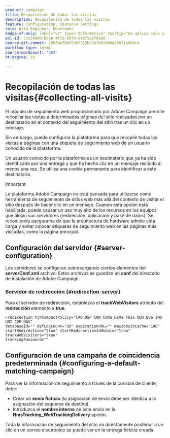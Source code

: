 ```yaml
---
product: campaign
title: Recopilación de todas las visitas
description: Recopilación de todas las visitas
feature: Configuration, Instance Settings
role: Data Engineer, Developer
badge-v7-only: label="v7" type="Informative" tooltip="Se aplica solo a Campaign Classic v7"
exl-id: cc554d0d-bbab-4f72-b870-5fef5a2fda9d
source-git-commit: 28638e76bf286f253bc7efd02db848b571ad88c4
workflow-type: tm+mt
source-wordcount: '304'
ht-degree: 5%

---
```


# Recopilación de todas las visitas{#collecting-all-visits}

El módulo de seguimiento web proporcionado por Adobe Campaign permite recopilar las visitas a determinadas páginas del sitio realizadas por un destinatario en el contexto del seguimiento del sitio tras un clic en un mensaje.

Sin embargo, puede configurar la plataforma para que recopile todas las visitas a páginas con una etiqueta de seguimiento web de un usuario conocido de la plataforma.

Un usuario conocido por la plataforma es un destinatario que ya ha sido identificado por una entrega y que ha hecho clic en un mensaje recibido al menos una vez. Se utiliza una cookie permanente para identificar a este destinatario.

>[!IMPORTANT]
>
>La plataforma Adobe Campaign no está pensada para utilizarse como herramienta de seguimiento de sitios web más allá del contexto de visitar el sitio después de hacer clic en un mensaje. Cuando esta opción está habilitada, puede causar un uso muy alto de los recursos en los equipos que alojan sus servidores (redirección, aplicación y base de datos). Se recomienda asegurarse de que la arquitectura de hardware admite esta carga y evitar colocar etiquetas de seguimiento web en las páginas más visitadas, como la página principal.

## Configuración del servidor {#server-configuration}

Los servidores se configuran sobrecargando ciertos elementos del **serverConf.xml** archivo. Estos archivos se guardan en **conf** del directorio de instalación de Adobe Campaign.

### Servidor de redirección {#redirection-server}

Para el servidor de redirección, establezca el **trackWebVisitors** atributo del **redirección** elemento a **true**.

```
<redirection P3PCompactPolicy="CAO DSP COR CURa DEVa TAIa OUR BUS IND UNI COM NAV"
databaseId="" defLogCount="30" expirationURL="" maxJobsInCache="100"
startRedirection="true" startRedirectionInModule="true" trackWebVisitors="true"
trackingPassword=""
```

## Configuración de una campaña de coincidencia predeterminada {#configuring-a-default-matching-campaign}

Para ver la información de seguimiento a través de la consola de cliente, debe:

* Crear un **envío ficticio** (la asignación de envío debe ser idéntica a la asignación del esquema de destino),
* Introduzca el **nombre interno** de este envío en la **NmsTracking_WebTrackingDelivery** opción.

Toda la información de seguimiento del sitio no directamente posterior a un clic en un correo electrónico se puede ver en la entrega ficticia creada.
